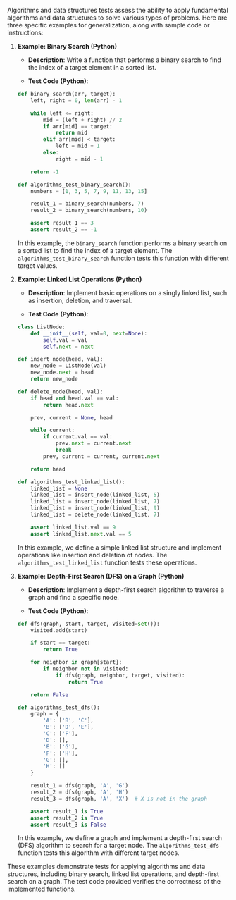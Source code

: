 Algorithms and data structures tests assess the ability to apply fundamental algorithms and data structures to solve various types of problems. Here are three specific examples for generalization, along with sample code or instructions:

1. **Example: Binary Search (Python)**

   - **Description**: Write a function that performs a binary search to find the index of a target element in a sorted list.

   - **Test Code (Python)**:

   ```python
   def binary_search(arr, target):
       left, right = 0, len(arr) - 1

       while left <= right:
           mid = (left + right) // 2
           if arr[mid] == target:
               return mid
           elif arr[mid] < target:
               left = mid + 1
           else:
               right = mid - 1

       return -1

   def algorithms_test_binary_search():
       numbers = [1, 3, 5, 7, 9, 11, 13, 15]

       result_1 = binary_search(numbers, 7)
       result_2 = binary_search(numbers, 10)

       assert result_1 == 3
       assert result_2 == -1
   ```

   In this example, the `binary_search` function performs a binary search on a sorted list to find the index of a target element. The `algorithms_test_binary_search` function tests this function with different target values.

2. **Example: Linked List Operations (Python)**

   - **Description**: Implement basic operations on a singly linked list, such as insertion, deletion, and traversal.

   - **Test Code (Python)**:

   ```python
   class ListNode:
       def __init__(self, val=0, next=None):
           self.val = val
           self.next = next

   def insert_node(head, val):
       new_node = ListNode(val)
       new_node.next = head
       return new_node

   def delete_node(head, val):
       if head and head.val == val:
           return head.next

       prev, current = None, head

       while current:
           if current.val == val:
               prev.next = current.next
               break
           prev, current = current, current.next

       return head

   def algorithms_test_linked_list():
       linked_list = None
       linked_list = insert_node(linked_list, 5)
       linked_list = insert_node(linked_list, 7)
       linked_list = insert_node(linked_list, 9)
       linked_list = delete_node(linked_list, 7)

       assert linked_list.val == 9
       assert linked_list.next.val == 5
   ```

   In this example, we define a simple linked list structure and implement operations like insertion and deletion of nodes. The `algorithms_test_linked_list` function tests these operations.

3. **Example: Depth-First Search (DFS) on a Graph (Python)**

   - **Description**: Implement a depth-first search algorithm to traverse a graph and find a specific node.

   - **Test Code (Python)**:

   ```python
   def dfs(graph, start, target, visited=set()):
       visited.add(start)

       if start == target:
           return True

       for neighbor in graph[start]:
           if neighbor not in visited:
               if dfs(graph, neighbor, target, visited):
                   return True

       return False

   def algorithms_test_dfs():
       graph = {
           'A': ['B', 'C'],
           'B': ['D', 'E'],
           'C': ['F'],
           'D': [],
           'E': ['G'],
           'F': ['H'],
           'G': [],
           'H': []
       }

       result_1 = dfs(graph, 'A', 'G')
       result_2 = dfs(graph, 'A', 'H')
       result_3 = dfs(graph, 'A', 'X')  # X is not in the graph

       assert result_1 is True
       assert result_2 is True
       assert result_3 is False
   ```

   In this example, we define a graph and implement a depth-first search (DFS) algorithm to search for a target node. The `algorithms_test_dfs` function tests this algorithm with different target nodes.

These examples demonstrate tests for applying algorithms and data structures, including binary search, linked list operations, and depth-first search on a graph. The test code provided verifies the correctness of the implemented functions.
